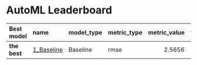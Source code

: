 # AutoML Leaderboard

| Best model   | name                               | model_type   | metric_type   |   metric_value |   train_time |
|:-------------|:-----------------------------------|:-------------|:--------------|---------------:|-------------:|
| **the best** | [1_Baseline](1_Baseline/README.md) | Baseline     | rmse          |         2.5656 |         1.13 |